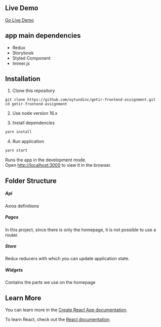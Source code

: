 ## Live Demo

[Go Live Demo](https://getir-market-frontend-assignment.netlify.app/)


## app main dependencies

- Redux
- Storybook
- Styled Component
- Immer.js


## Installation

1. Clone this repository

```
git clone https://github.com/oytundinc/getir-frontend-assignment.git
cd getir-frontend-assignment
```

2. Use node version 16.x

3. Install dependencies

```bash
yarn install
```

4. Run application

```bash
yarn start
```

Runs the app in the development mode.\
Open [http://localhost:3000](http://localhost:3000) to view it in the browser.


## Folder Structure

##### Api
Axios definitions

##### Pages
In this project, since there is only the homepage, it is not possible to use a router.

##### Store
Redux reducers with which you can update application state.

##### Widgets

Contains the parts we use on the homepage


## Learn More

You can learn more in the [Create React App documentation](https://facebook.github.io/create-react-app/docs/getting-started).

To learn React, check out the [React documentation](https://reactjs.org/).
